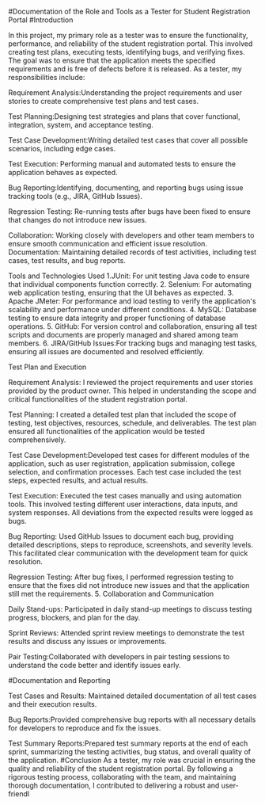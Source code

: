 #Documentation of the Role and Tools as a Tester for Student Registration Portal
#Introduction

In this project, my primary role as a tester was to ensure the functionality, performance, and
reliability of the student registration portal. This involved creating test plans, executing tests,
identifying bugs, and verifying fixes. The goal was to ensure that the application meets the
specified requirements and is free of defects before it is released.
As a tester, my responsibilities include:

Requirement Analysis:Understanding the project requirements and user stories to create
comprehensive test plans and test cases.

Test Planning:Designing test strategies and plans that cover functional, integration, system,
and acceptance testing.

Test Case Development:Writing detailed test cases that cover all possible scenarios,
including edge cases.

Test Execution: Performing manual and automated tests to ensure the application behaves
as expected.

Bug Reporting:Identifying, documenting, and reporting bugs using issue tracking tools (e.g.,
JIRA, GitHub Issues).

Regression Testing: Re-running tests after bugs have been fixed to ensure that changes do
not introduce new issues.

Collaboration: Working closely with developers and other team members to ensure smooth
communication and efficient issue resolution.
Documentation: Maintaining detailed records of test activities, including test cases, test
results, and bug reports.

Tools and Technologies Used
1.JUnit: For unit testing Java code to ensure that individual components function correctly.
2. Selenium: For automating web application testing, ensuring that the UI behaves as
expected.
3. Apache JMeter: For performance and load testing to verify the application's scalability and
performance under different conditions.
4. MySQL: Database testing to ensure data integrity and proper functioning of database
operations.
5. GitHub: For version control and collaboration, ensuring all test scripts and documents are
properly managed and shared among team members.
6. JIRA/GitHub Issues:For tracking bugs and managing test tasks, ensuring all issues are
documented and resolved efficiently.

Test Plan and Execution

Requirement Analysis: I reviewed the project requirements and user stories provided by the
product owner. This helped in understanding the scope and critical functionalities of the
student registration portal.

Test Planning: I created a detailed test plan that included the scope of testing, test
objectives, resources, schedule, and deliverables. The test plan ensured all functionalities of
the application would be tested comprehensively.

Test Case Development:Developed test cases for different modules of the application, such
as user registration, application submission, college selection, and confirmation processes.
Each test case included the test steps, expected results, and actual results.

Test Execution: Executed the test cases manually and using automation tools. This involved
testing different user interactions, data inputs, and system responses. All deviations from the
expected results were logged as bugs.

Bug Reporting: Used GitHub Issues to document each bug, providing detailed descriptions,
steps to reproduce, screenshots, and severity levels. This facilitated clear communication
with the development team for quick resolution.

Regression Testing: After bug fixes, I performed regression testing to ensure that the fixes
did not introduce new issues and that the application still met the requirements.
5. Collaboration and Communication

Daily Stand-ups: Participated in daily stand-up meetings to discuss testing progress,
blockers, and plan for the day.

Sprint Reviews: Attended sprint review meetings to demonstrate the test results and discuss
any issues or improvements.

Pair Testing:Collaborated with developers in pair testing sessions to understand the code
better and identify issues early.

#Documentation and Reporting

Test Cases and Results: Maintained detailed documentation of all test cases and their
execution results.

Bug Reports:Provided comprehensive bug reports with all necessary details for developers
to reproduce and fix the issues.

Test Summary Reports:Prepared test summary reports at the end of each sprint,
summarizing the testing activities, bug status, and overall quality of the application.
#Conclusion
As a tester, my role was crucial in ensuring the quality and reliability of the student
registration portal. By following a rigorous testing process, collaborating with the team, and
maintaining thorough documentation, I contributed to delivering a robust and user-friendl
